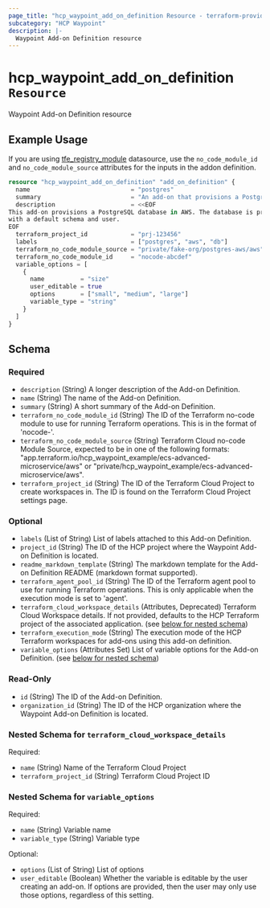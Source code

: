 ```yaml
---
page_title: "hcp_waypoint_add_on_definition Resource - terraform-provider-hcp"
subcategory: "HCP Waypoint"
description: |-
  Waypoint Add-on Definition resource
---
```


# hcp_waypoint_add_on_definition `Resource`



Waypoint Add-on Definition resource

## Example Usage

If you are using [tfe_registry_module](https://registry.terraform.io/providers/hashicorp/tfe/latest/docs/data-sources/registry_module) datasource, use the `no_code_module_id` and `no_code_module_source` attributes for the inputs in the addon definition.

```terraform
resource "hcp_waypoint_add_on_definition" "add_on_definition" {
  name                            = "postgres"
  summary                         = "An add-on that provisions a PostgreSQL database."
  description                     = <<EOF
This add-on provisions a PostgreSQL database in AWS. The database is provisioned
with a default schema and user.
EOF
  terraform_project_id            = "prj-123456"
  labels                          = ["postgres", "aws", "db"]
  terraform_no_code_module_source = "private/fake-org/postgres-aws/aws"
  terraform_no_code_module_id     = "nocode-abcdef"
  variable_options = [
    {
      name          = "size"
      user_editable = true
      options       = ["small", "medium", "large"]
      variable_type = "string"
    }
  ]
}
```

<!-- schema generated by tfplugindocs -->
## Schema

### Required

- `description` (String) A longer description of the Add-on Definition.
- `name` (String) The name of the Add-on Definition.
- `summary` (String) A short summary of the Add-on Definition.
- `terraform_no_code_module_id` (String) The ID of the Terraform no-code module to use for running Terraform operations. This is in the format of 'nocode-<ID>'.
- `terraform_no_code_module_source` (String) Terraform Cloud no-code Module Source, expected to be in one of the following formats: "app.terraform.io/hcp_waypoint_example/ecs-advanced-microservice/aws" or "private/hcp_waypoint_example/ecs-advanced-microservice/aws".
- `terraform_project_id` (String) The ID of the Terraform Cloud Project to create workspaces in. The ID is found on the Terraform Cloud Project settings page.

### Optional

- `labels` (List of String) List of labels attached to this Add-on Definition.
- `project_id` (String) The ID of the HCP project where the Waypoint Add-on Definition is located.
- `readme_markdown_template` (String) The markdown template for the Add-on Definition README (markdown format supported).
- `terraform_agent_pool_id` (String) The ID of the Terraform agent pool to use for running Terraform operations. This is only applicable when the execution mode is set to 'agent'.
- `terraform_cloud_workspace_details` (Attributes, Deprecated) Terraform Cloud Workspace details. If not provided, defaults to the HCP Terraform project of the associated application. (see [below for nested schema](#nestedatt--terraform_cloud_workspace_details))
- `terraform_execution_mode` (String) The execution mode of the HCP Terraform workspaces for add-ons using this add-on definition.
- `variable_options` (Attributes Set) List of variable options for the Add-on Definition. (see [below for nested schema](#nestedatt--variable_options))

### Read-Only

- `id` (String) The ID of the Add-on Definition.
- `organization_id` (String) The ID of the HCP organization where the Waypoint Add-on Definition is located.

<a id="nestedatt--terraform_cloud_workspace_details"></a>
### Nested Schema for `terraform_cloud_workspace_details`

Required:

- `name` (String) Name of the Terraform Cloud Project
- `terraform_project_id` (String) Terraform Cloud Project ID


<a id="nestedatt--variable_options"></a>
### Nested Schema for `variable_options`

Required:

- `name` (String) Variable name
- `variable_type` (String) Variable type

Optional:

- `options` (List of String) List of options
- `user_editable` (Boolean) Whether the variable is editable by the user creating an add-on. If options are provided, then the user may only use those options, regardless of this setting.
